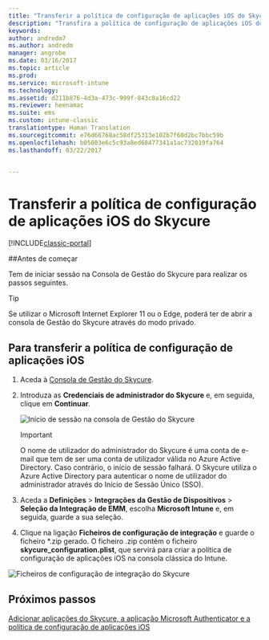 ```yaml
---
title: "Transferir a política de configuração de aplicações iOS do Skycure | Documentos da Microsoft"
description: "Transfira a política de configuração de aplicações iOS do Skycure para utilizar com a aplicação iOS do Skycure implementada para os utilizadores finais."
keywords: 
author: andredm7
ms.author: andredm
manager: angrobe
ms.date: 03/16/2017
ms.topic: article
ms.prod: 
ms.service: microsoft-intune
ms.technology: 
ms.assetid: d211b876-4d3a-473c-999f-843c0a16cd22
ms.reviewer: heenamac
ms.suite: ems
ms.custom: intune-classic
translationtype: Human Translation
ms.sourcegitcommit: e76d66768ac58df25313e102b7f60d2bc7bbc59b
ms.openlocfilehash: b05083e6c5c93a8ed68477341a1ac732019fa764
ms.lasthandoff: 03/22/2017


---
```


# <a name="download-skycure-ios-app-configuration-policy"></a>Transferir a política de configuração de aplicações iOS do Skycure

[!INCLUDE[classic-portal](../includes/classic-portal.md)]

##<a name="before-you-begin"></a>Antes de começar

Tem de iniciar sessão na Consola de Gestão do Skycure para realizar os passos seguintes.

> [!TIP] 
> Se utilizar o Microsoft Internet Explorer 11 ou o Edge, poderá ter de abrir a consola de Gestão do Skycure através do modo privado.

## <a name="to-download-the-ios-app-configuration-policy"></a>Para transferir a política de configuração de aplicações iOS

1.  Aceda à [Consola de Gestão do Skycure](https://aad.skycure.com).

2.  Introduza as **Credenciais de administrador do Skycure** e, em seguida, clique em **Continuar**.

    ![Início de sessão na consola de Gestão do Skycure](../media/mtp/skycure-ios-app-1.png)

    > [!IMPORTANT] 
    > O nome de utilizador do administrador do Skycure é uma conta de e-mail que tem de ser uma conta de utilizador válida no Azure Active Directory. Caso contrário, o início de sessão falhará. O Skycure utiliza o Azure Active Directory para autenticar o nome de utilizador do administrador através do Início de Sessão Único (SSO).

3.  Aceda a **Definições** &gt; **Integrações da Gestão de Dispositivos** &gt; **Seleção da Integração de EMM**, escolha **Microsoft Intune** e, em seguida, guarde a sua seleção.

2.  Clique na ligação **Ficheiros de configuração de integração** e guarde o ficheiro \*.zip gerado. O ficheiro .zip contém o ficheiro **skycure\_configuration.plist**, que servirá para criar a política de configuração de aplicações iOS na consola clássica do Intune.

![Ficheiros de configuração de integração do Skycure](../media/mtp/skycure-ios-app-2.png)

## <a name="next-steps"></a>Próximos passos

[Adicionar aplicações do Skycure, a aplicação Microsoft Authenticator e a política de configuração de aplicações iOS](https://docs.microsoft.com/intune/deploy-use/add-skycure-apps-microsoft-authenticator-and-ios-app-configuration-policy)


